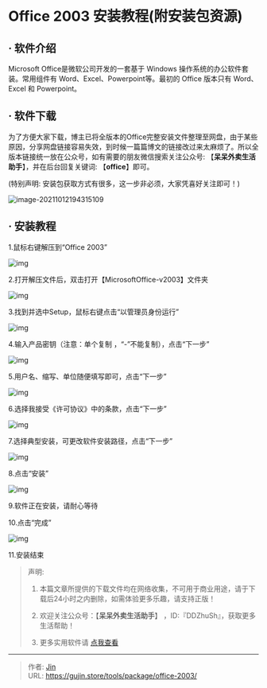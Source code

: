 # Office 2003 安装教程(附安装包资源)


## · 软件介绍

Microsoft Office是微软公司开发的一套基于 Windows 操作系统的办公软件套装。常用组件有 Word、Excel、Powerpoint等。最初的 Office 版本只有 Word、Excel 和 Powerpoint。

## · 软件下载

为了方便大家下载，博主已将全版本的Office完整安装文件整理至网盘，由于某些原因，分享网盘链接容易失效，到时候一篇篇博文的链接改过来太麻烦了。所以全版本链接统一放在公众号，如有需要的朋友微信搜索关注公众号: 【**呆呆外卖生活助手**】，并在后台回复关键词: 【**office**】即可。

(特别声明: 安装包获取方式有很多，这一步非必须，大家凭喜好关注即可！)

![image-20211012194315109](https://img.gujin.store/img/image-20211012194315109.png)

## · 安装教程

1.鼠标右键解压到“Office 2003”

![img](https://img.gujin.store/img/v2-6bf45ff6d5c92b65009d3342831cd853_720w.png)

2.打开解压文件后，双击打开【MicrosoftOffice-v2003】文件夹

![img](https://img.gujin.store/img/v2-75fe0c897d84e30a405fc56c8c66b874_720w.png)

3.找到并选中Setup，鼠标右键点击“以管理员身份运行”

![img](https://img.gujin.store/img/v2-08668abd5d90b6187421192b53a39978_720w.png)

4.输入产品密钥（注意：单个复制 ，“-”不能复制），点击“下一步”

![img](https://img.gujin.store/img/v2-e3736914face302c24337bf7f0413bd1_720w.png)

5.用户名、缩写、单位随便填写即可，点击“下一步”

![img](https://img.gujin.store/img/v2-a6ddf3658a2e4721c2f7ddd20255df53_720w.png)

6.选择我接受《许可协议》中的条款，点击“下一步”

![img](https://img.gujin.store/img/v2-ec2774d0e14a61c3b9410b771e5a7758_720w.png)

7.选择典型安装，可更改软件安装路径，点击“下一步”

![img](https://img.gujin.store/img/v2-0e506768f0590780c00f4acf42d5ebaf_720w.png)



8.点击“安装”

![img](https://img.gujin.store/img/v2-c803591b817efd45654ba27c5e9ce9ea_720w.png)



9.软件正在安装，请耐心等待

10.点击“完成”

![img](https://img.gujin.store/img/v2-82d00940752d5c87e8cd350c651a0e81_720w.png)

11.安装结束



> 声明: 
>
> 1. 本篇文章所提供的下载文件均在网络收集，不可用于商业用途，请于下载后24小时之内删除，如需体验更多乐趣，请支持正版！
>
> 2. 欢迎关注公众号：【**呆呆外卖生活助手**】 ，ID:『DDZhuSh』，获取更多生活帮助！
>
> 3. 更多实用软件请  [点我查看](/tools)



---

> 作者: [Jin](https://img.gujin.store/img/favicon.ico)  
> URL: https://gujin.store/tools/package/office-2003/  

